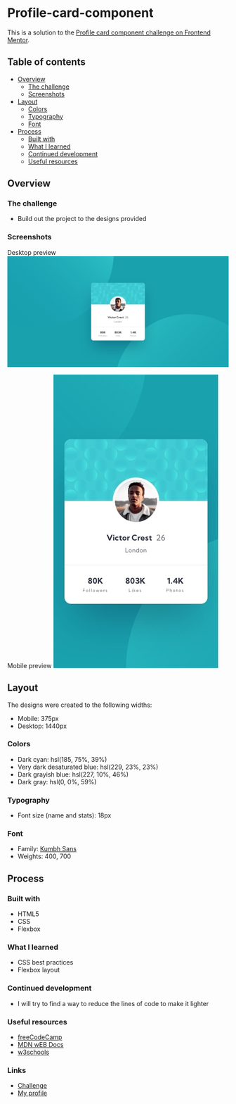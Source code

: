 # Profile-card-component

This is a solution to the [Profile card component challenge on Frontend Mentor](https://www.frontendmentor.io/challenges/profile-card-component-cfArpWshJ).

## Table of contents

- [Overview](#overview)
  - [The challenge](#rge-challenge)
  - [Screenshots](#screenshots)
- [Layout](#layout)
  - [Colors](#colors)
  - [Typography](#typography)
  - [Font](#font)
- [Process](#process)
  - [Built with](#built-with)
  - [What I learned](#what-i-learned)
  - [Continued development](#continued-development)
  - [Useful resources](#useful-resources)

## Overview

### The challenge

- Build out the project to the designs provided

### Screenshots

Desktop preview
![Desktop](./images/desktop-design.jpg)

Mobile preview
![Mobile](./images/mobile-design.jpg)

## Layout

The designs were created to the following widths:

- Mobile: 375px
- Desktop: 1440px

### Colors

- Dark cyan: hsl(185, 75%, 39%)
- Very dark desaturated blue: hsl(229, 23%, 23%)
- Dark grayish blue: hsl(227, 10%, 46%)
- Dark gray: hsl(0, 0%, 59%)

### Typography

- Font size (name and stats): 18px

### Font

- Family: [Kumbh Sans](https://fonts.google.com/specimen/Kumbh+Sans)
- Weights: 400, 700

## Process

### Built with

- HTML5
- CSS
- Flexbox

### What I learned

- CSS best practices
- Flexbox layout

### Continued development

- I will try to find a way to reduce the lines of code to make it lighter

### Useful resources

- [freeCodeCamp](https://www.freecodecamp.org)
- [MDN wEB Docs](https://developer.mozilla.org)
- [w3schools](https://www.w3schools.com/)

### Links

- [Challenge](https://www.frontendmentor.io/challenges/profile-card-component-cfArpWshJ)
- [My profile](https://www.frontendmentor.io/profile/JoelBuenrostro)
